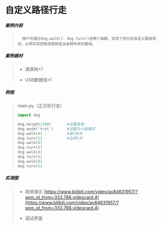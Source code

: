 # 自定义路径行走

##### 案例内容

>		用户可通过dog.walk()、dog.turn()这两个函数，实现个性化的自定义路径规划，从而实现控制湃湃狗走出各种形状的路径。

##### 案例器材

>* 湃湃狗×1
>
>* USB数据线×1
>

##### 例程

>main.py（正方形行走）
>
> ```python
>import dog
>
>dog.height(200)       #设置高度
>dog.mode('trot')      #设置为小跑模式
>dog.walk(8)           #直行8步
>dog.turn(5)           #右转5步
>dog.walk(8)
>dog.turn(5)
>dog.walk(8)
>dog.turn(5)
>dog.walk(8)
>dog.turn(5)
> ```

##### 实测图

>- 视频演示 [https://www.bilibili.com/video/av84631957/?spm_id_from=333.788.videocard.4](https://www.bilibili.com/video/av84631957/?spm_id_from=333.788.videocard.4)
>
>- 调试界面
>
